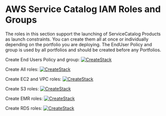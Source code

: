 # AWS Service Catalog IAM Roles and Groups

The roles in this section support the launching of ServiceCatalog Products as launch constraints.
You can create them all at once or individually depending on the portfolio you are deploying.
The EndUser Policy and group is used by all portfolios and should be created before any Portfolios.

Create End Users Policy and group: 
[![CreateStack](https://s3.amazonaws.com/cloudformation-examples/cloudformation-launch-stack.png)](https://console.aws.amazon.com/cloudformation/home?region=us-east-1#/stacks/new?stackName=SC-RA-IAM-Endusers&templateURL=https://s3.amazonaws.com/aws-service-catalog-reference-architectures/iam/sc-enduser-iam.yml)  

Create All roles: 
[![CreateStack](https://s3.amazonaws.com/cloudformation-examples/cloudformation-launch-stack.png)](https://console.aws.amazon.com/cloudformation/home?region=us-east-1#/stacks/new?stackName=SC-RA-IAM-AllRoles&templateURL=https://s3.amazonaws.com/aws-service-catalog-reference-architectures/iam/sc-launchrole-createall.json)  

Create EC2 and VPC roles: 
[![CreateStack](https://s3.amazonaws.com/cloudformation-examples/cloudformation-launch-stack.png)](https://console.aws.amazon.com/cloudformation/home?region=us-east-1#/stacks/new?stackName=SC-RA-IAM-EC2VPCRoles&templateURL=https://s3.amazonaws.com/aws-service-catalog-reference-architectures/iam/sc-ec2vpc-launchrole.yml)  

Create S3 roles: 
[![CreateStack](https://s3.amazonaws.com/cloudformation-examples/cloudformation-launch-stack.png)](https://console.aws.amazon.com/cloudformation/home?region=us-east-1#/stacks/new?stackName=SC-RA-IAM-S3Roles&templateURL=https://s3.amazonaws.com/aws-service-catalog-reference-architectures/iam/sc-s3-launchrole.yml)  

Create EMR roles: 
[![CreateStack](https://s3.amazonaws.com/cloudformation-examples/cloudformation-launch-stack.png)](https://console.aws.amazon.com/cloudformation/home?region=us-east-1#/stacks/new?stackName=SC-RA-IAM-EMRRoles&templateURL=https://s3.amazonaws.com/aws-service-catalog-reference-architectures/iam/sc-emr-launchrole.yml)  

Create RDS roles: 
[![CreateStack](https://s3.amazonaws.com/cloudformation-examples/cloudformation-launch-stack.png)](https://console.aws.amazon.com/cloudformation/home?region=us-east-1#/stacks/new?stackName=SC-RA-IAM-RDSRoles&templateURL=https://s3.amazonaws.com/aws-service-catalog-reference-architectures/iam/sc-rds-launchrole.yml)  

